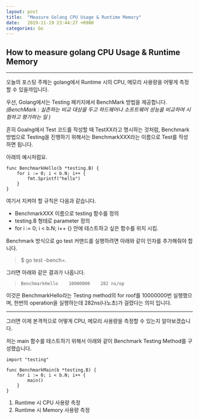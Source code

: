 ```yaml
---
layout: post
title:  "Measure Golang CPU Usage & Runtime Memory"
date:   2019-11-19 23:44:27 +0900
categories: Go
---
```


## How to measure golang CPU Usage & Runtime Memory

----------

오늘의 포스팅 주제는 golang에서 Runtime 시의 CPU, 메모리 사용량을 어떻게 측정할 수 있을까입니다.

우선, Golang에서는 Testing 패키지에서 BenchMark 방법을 제공합니다.
*(BenchMark : 실존하는 비교 대상을 두고 하드웨어나 소프트웨어 성능을 비교하여 시험하고 평가하는 일 )*

흔히 Goalng에서 Test 코드를 작성할 때 TestXX라고 명시하는 것처럼, Benchmark 방법으로 Testing을 진행하기 위해서는 BenchmarkXXX라는 이름으로 Test를 작성하면 됩니다.

아래의 예시처럼요.

```Golang
func BenchmarkHello(b *testing.B) {
    for i := 0; i < b.N; i++ {
        fmt.Sprintf("hello")
    }
}
```

여기서 지켜야 할 규칙은 다음과 같습니다.

- BenchmarkXXX 이름으로 testing 함수를 정의
- testing.B 형태로 parameter 정의
- for i := 0; i < b.N; i++ {} 안에 테스트하고 싶은 함수를 위치 시킴.

Benchmark 방식으로 go test 커맨드를 실행하려면 아래와 같이 인자를 추가해줘야 합니다.

> $ go test -bench=.

그러면 아래와 같은 결과가 나옵니다. 

>``BenchmarkHello    10000000    282 ns/op``

이것은 BenchmarkHello라는 Testing method의 for roof를 10000000번 실행했으며, 한번의 operation을 실행하는데 282ns(나노초)가 걸렸다는 의미 입니다.

----------

그러면 이제 본격적으로 어떻게 CPU, 메모리 사용량을 측정할 수 있는지 알아보겠습니다.

저는 main 함수를 테스트하기 위해서 아래와 같이 Benchmark Testing Method를 구성했습니다.

```Golang
import "testing"

func BenchmarkMain(b *testing.B) {
    for i := 0; i < b.N; i++ {
        main()
    }
}
```

1. Runtime 시 CPU 사용량 측정
2. Runtime 시 Memory 사용량 측정
